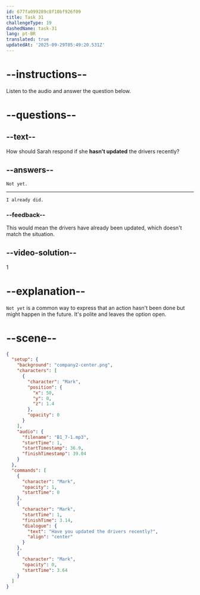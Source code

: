 ```yaml
---
id: 677fa099289c8f10bf926f09
title: Task 31
challengeType: 19
dashedName: task-31
lang: pt-BR
translated: true
updatedAt: '2025-09-29T05:49:20.531Z'
---
```


<!-- (audio) Mark: Have you updated the drivers recently? -->

<!-- SPEAKING -->

# --instructions--

Listen to the audio and answer the question below.

# --questions--

## --text--

How should Sarah respond if she **hasn't updated** the drivers recently?

## --answers--

`Not yet.`

---

`I already did.`

### --feedback--

This would mean the drivers have already been updated, which doesn't match the situation.

## --video-solution--

1

# --explanation--

`Not yet` is a common way to express that an action hasn't been done but might happen in the future. It's polite and leaves the option open.

# --scene--

```json
{
  "setup": {
    "background": "company2-center.png",
    "characters": [
      {
        "character": "Mark",
        "position": {
          "x": 50,
          "y": 0,
          "z": 1.4
        },
        "opacity": 0
      }
    ],
    "audio": {
      "filename": "B1_7-1.mp3",
      "startTime": 1,
      "startTimestamp": 36.9,
      "finishTimestamp": 39.04
    }
  },
  "commands": [
    {
      "character": "Mark",
      "opacity": 1,
      "startTime": 0
    },
    {
      "character": "Mark",
      "startTime": 1,
      "finishTime": 3.14,
      "dialogue": {
        "text": "Have you updated the drivers recently?",
        "align": "center"
      }
    },
    {
      "character": "Mark",
      "opacity": 0,
      "startTime": 3.64
    }
  ]
}
```
